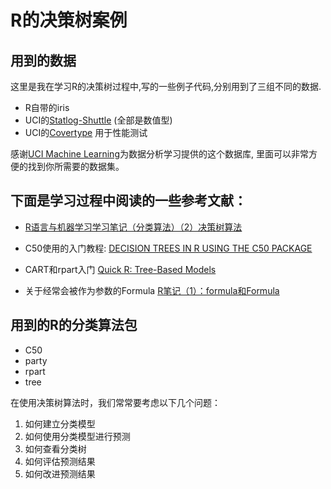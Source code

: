 # R的决策树案例

## 用到的数据
这里是我在学习R的决策树过程中,写的一些例子代码,分别用到了三组不同的数据.
* R自带的iris
* UCI的[Statlog-Shuttle](https://archive.ics.uci.edu/ml/datasets/Statlog+(Shuttle)) (全部是数值型)
* UCI的[Covertype](http://archive.ics.uci.edu/ml/datasets/Covertype) 用于性能测试

感谢[UCI Machine Learning](http://cml.ics.uci.edu/)为数据分析学习提供的这个数据库, 里面可以非常方便的找到你所需要的数据集。

## 下面是学习过程中阅读的一些参考文献：

* [R语言与机器学习学习笔记（分类算法）（2）决策树算法](http://blog.csdn.net/yujunbeta/article/details/14986219)

* C50使用的入门教程:
[DECISION TREES IN R USING THE C50 PACKAGE](http://connor-johnson.com/2014/08/29/decision-trees-in-r-using-the-c50-package/)

* CART和rpart入门
[Quick R: Tree-Based Models](http://www.statmethods.net/advstats/cart.html)

* 关于经常会被作为参数的Formula
[R笔记（1）：formula和Formula](http://site.douban.com/182577/widget/notes/10567181/note/318916395/)

## 用到的R的分类算法包
* C50
* party
* rpart
* tree

在使用决策树算法时，我们常常要考虑以下几个问题：
1. 如何建立分类模型
2. 如何使用分类模型进行预测
3. 如何查看分类树
4. 如何评估预测结果
5. 如何改进预测结果
